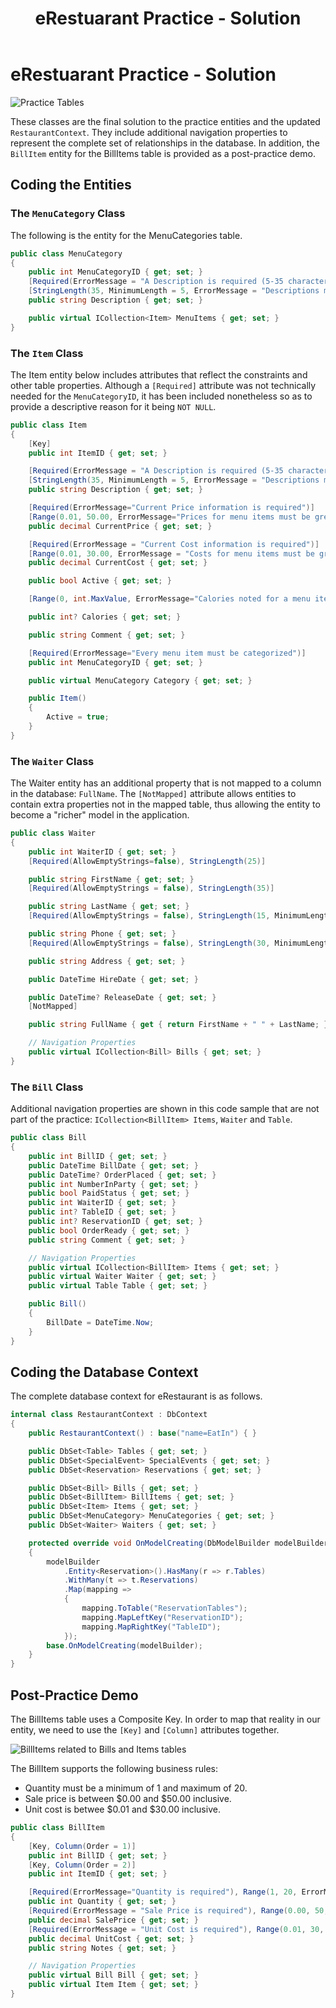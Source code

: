 ﻿---
title: eRestuarant Practice - Solution
---
# eRestuarant Practice - Solution

![Practice Tables](./eRestaurant_ERD_entity-practice-tables.png)

These classes are the final solution to the practice entities and the updated `RestaurantContext`. They include additional navigation properties to represent the complete set of relationships in the database. In addition, the `BillItem` entity for the BillItems table is provided as a post-practice demo.

## Coding the Entities

### The `MenuCategory` Class

The following is the entity for the MenuCategories table.

```csharp
public class MenuCategory
{
    public int MenuCategoryID { get; set; }
    [Required(ErrorMessage = "A Description is required (5-35 characters)")]
    [StringLength(35, MinimumLength = 5, ErrorMessage = "Descriptions must be from 5 to 35 characters in length")]
    public string Description { get; set; }

    public virtual ICollection<Item> MenuItems { get; set; }
}
```

### The `Item` Class

The Item entity below includes attributes that reflect the constraints and other table properties. Although a `[Required]` attribute was not technically needed for the `MenuCategoryID`, it has been included nonetheless so as to provide a descriptive reason for it being `NOT NULL`.

```csharp
public class Item
{
    [Key]
    public int ItemID { get; set; }

    [Required(ErrorMessage = "A Description is required (5-35 characters)")]
    [StringLength(35, MinimumLength = 5, ErrorMessage = "Descriptions must be from 5 to 35 characters in length")]
    public string Description { get; set; }

    [Required(ErrorMessage="Current Price information is required")]
    [Range(0.01, 50.00, ErrorMessage="Prices for menu items must be greater than zero and less than or equal to $50.00")]
    public decimal CurrentPrice { get; set; }

    [Required(ErrorMessage = "Current Cost information is required")]
    [Range(0.01, 30.00, ErrorMessage = "Costs for menu items must be greater than zero and less than or equal to $30.00")]
    public decimal CurrentCost { get; set; }

    public bool Active { get; set; }

    [Range(0, int.MaxValue, ErrorMessage="Calories noted for a menu item must be greater than or equal to zero")]

    public int? Calories { get; set; }

    public string Comment { get; set; }

    [Required(ErrorMessage="Every menu item must be categorized")]
    public int MenuCategoryID { get; set; }

    public virtual MenuCategory Category { get; set; }

    public Item()
    {
        Active = true;
    }
}
```

### The `Waiter` Class

The Waiter entity has an additional property that is not mapped to a column in the database: `FullName`. The `[NotMapped]` attribute allows entities to contain extra properties not in the mapped table, thus allowing the entity to become a "richer" model in the application.

```csharp
public class Waiter
{
    public int WaiterID { get; set; }
    [Required(AllowEmptyStrings=false), StringLength(25)]

    public string FirstName { get; set; }
    [Required(AllowEmptyStrings = false), StringLength(35)]

    public string LastName { get; set; }
    [Required(AllowEmptyStrings = false), StringLength(15, MinimumLength=4)]

    public string Phone { get; set; }
    [Required(AllowEmptyStrings = false), StringLength(30, MinimumLength=8)]

    public string Address { get; set; }

    public DateTime HireDate { get; set; }

    public DateTime? ReleaseDate { get; set; }
    [NotMapped]

    public string FullName { get { return FirstName + " " + LastName; } }

    // Navigation Properties
    public virtual ICollection<Bill> Bills { get; set; }
}
```

### The `Bill` Class

Additional navigation properties are shown in this code sample that are not part of the practice: `ICollection<BillItem> Items`, `Waiter` and `Table`.

```csharp
public class Bill
{
    public int BillID { get; set; }
    public DateTime BillDate { get; set; }
    public DateTime? OrderPlaced { get; set; }
    public int NumberInParty { get; set; }
    public bool PaidStatus { get; set; }
    public int WaiterID { get; set; }
    public int? TableID { get; set; }
    public int? ReservationID { get; set; }
    public bool OrderReady { get; set; }
    public string Comment { get; set; }

    // Navigation Properties
    public virtual ICollection<BillItem> Items { get; set; }
    public virtual Waiter Waiter { get; set; }
    public virtual Table Table { get; set; }

    public Bill()
    {
        BillDate = DateTime.Now;
    }
}
```

## Coding the Database Context

The complete database context for eRestaurant is as follows.

```csharp
internal class RestaurantContext : DbContext
{
    public RestaurantContext() : base("name=EatIn") { }

    public DbSet<Table> Tables { get; set; }
    public DbSet<SpecialEvent> SpecialEvents { get; set; }
    public DbSet<Reservation> Reservations { get; set; }

    public DbSet<Bill> Bills { get; set; }
    public DbSet<BillItem> BillItems { get; set; }
    public DbSet<Item> Items { get; set; }
    public DbSet<MenuCategory> MenuCategories { get; set; }
    public DbSet<Waiter> Waiters { get; set; }

    protected override void OnModelCreating(DbModelBuilder modelBuilder)
    {
        modelBuilder
            .Entity<Reservation>().HasMany(r => r.Tables)
            .WithMany(t => t.Reservations)
            .Map(mapping =>
            {
                mapping.ToTable("ReservationTables");
                mapping.MapLeftKey("ReservationID");
                mapping.MapRightKey("TableID");
            });
        base.OnModelCreating(modelBuilder);
    }
}
```

## Post-Practice Demo

The BillItems table uses a Composite Key. In order to map that reality in our entity, we need to use the `[Key]` and `[Column]` attributes together.

![BillItems related to Bills and Items tables](./eRestaurant_ERD_entity-post-practice-tables.png)

The BillItem supports the following business rules:

- Quantity must be a minimum of 1 and maximum of 20.
- Sale price is between $0.00 and $50.00 inclusive.
- Unit cost is betwee $0.01 and $30.00 inclusive.

```csharp
public class BillItem
{
    [Key, Column(Order = 1)]
    public int BillID { get; set; }
    [Key, Column(Order = 2)]
    public int ItemID { get; set; }

    [Required(ErrorMessage="Quantity is required"), Range(1, 20, ErrorMessage="Quantity must be between 1 and 20")]
    public int Quantity { get; set; }
    [Required(ErrorMessage = "Sale Price is required"), Range(0.00, 50, ErrorMessage = "Sale Price must be between zero and $50.00 inclusive")]
    public decimal SalePrice { get; set; }
    [Required(ErrorMessage = "Unit Cost is required"), Range(0.01, 30, ErrorMessage = "Unit Cost must be between $0.01 and $30 inclusive")]
    public decimal UnitCost { get; set; }
    public string Notes { get; set; }

    // Navigation Properties
    public virtual Bill Bill { get; set; }
    public virtual Item Item { get; set; }
}
```

